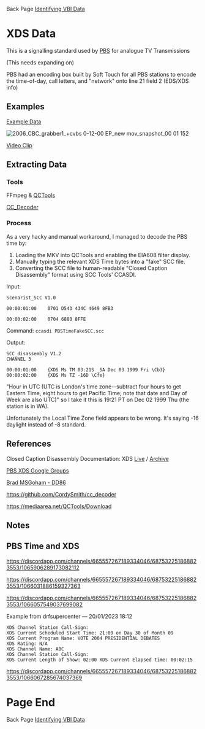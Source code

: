 Back Page [Identifying VBI Data](Identifying-vbi-data.md)


# XDS Data


This is a signalling standard used by [PBS](https://www.pbs.org/) for analogue TV Transmissions

(This needs expanding on)

PBS had an encoding box built by Soft Touch for all PBS stations to encode the time-of-day, call letters, and "network" onto line 21 field 2 (EDS/XDS info)


## Examples 


[Example Data](https://drive.google.com/open?id=1ziZq4v9w0jLAyWIbkM46dtDMW1VdPLRr)

![2006_CBC_grabber1_+cvbs 0-12-00 EP_new mov_snapshot_00 01 152](https://user-images.githubusercontent.com/56382624/218397701-0d9bd090-46a1-4495-83f2-2fc2edc6fca6.jpg)

[Video Clip](https://user-images.githubusercontent.com/56382624/218397758-1cc520be-acdf-434a-a564-c4e9d2d76ac4.mp4)


## Extracting Data 


### Tools


FFmpeg & [QCTools](https://mediaarea.net/QCTools/Download)

[CC_Decoder](https://github.com/CordySmith/cc_decoder/tree/master/bin)


### Process 


As a very hacky and manual workaround, I managed to decode the PBS time by:

1. Loading the MKV into QCTools and enabling the EIA608 filter display.
2. Manually typing the relevant XDS Time bytes into a "fake" SCC file.
3. Converting the SCC file to human-readable "Closed Caption Disassembly" format using SCC Tools' CCASDI.

Input:

```
Scenarist_SCC V1.0

00:00:01:00    0701 D543 434C 4649 8FB3

00:00:02:00    0704 6880 8FFE
```

Command: `ccasdi PBSTimeFakeSCC.scc`

Output: 

```
SCC_disassembly V1.2
CHANNEL 3

00:00:01:00    {XDS Ms TM 03:21S _SA Dec 03 1999 Fri \Cb3}
00:00:02:00    {XDS Ms TZ -16D \Cfe} 
```

"Hour in UTC (UTC is London's time zone--subtract four hours to get Eastern Time, eight hours to get Pacific Time; note that date and Day of Week are also UTC)" so I take it this is 19:21 PT on Dec 02 1999 Thu (the station is in WA).

Unfortunately the Local Time Zone field appears to be wrong. It's saying -16 daylight instead of -8 standard.  


## References 


Closed Caption Disassembly Documentation: XDS [Live](http://www.theneitherworld.com/mcpoodle/SCC_TOOLS/DOCS/CC_XDS.HTML) / [Archive](https://web.archive.org/web/20230627074532/http://www.theneitherworld.com/mcpoodle/SCC_TOOLS/DOCS/CC_XDS.HTML)

[PBS XDS Google Groups](https://web.archive.org/web/20230213063604/https://groups.google.com/g/sci.electronics/c/FAbzaGNk_Cc/m/_jqXJDz1CyMJ?pli=1%2A)

[Brad MSGoham - DD86](https://discord.com/channels/665557267189334046/687532251868823553/1066067285674037369)

https://github.com/CordySmith/cc_decoder

https://mediaarea.net/QCTools/Download


## Notes


## PBS Time and XDS

<https://discordapp.com/channels/665557267189334046/687532251868823553/1065906289173082112>

<https://discordapp.com/channels/665557267189334046/687532251868823553/1066031886159327363>

<https://discordapp.com/channels/665557267189334046/687532251868823553/1066057549037699082>

Example from drfsupercenter — 20/01/2023 18:12


    XDS Channel Station Call-Sign:
    XDS Current Scheduled Start Time: 21:00 on Day 30 of Month 09
    XDS Current Program Name: VOTE 2004 PRESIDENTIAL DEBATES
    XDS Rating: N/A
    XDS Channel Name: ABC
    XDS Channel Station Call-Sign:
    XDS Current Length of Show: 02:00 XDS Current Elapsed time: 00:02:15


<https://discordapp.com/channels/665557267189334046/687532251868823553/1066067285674037369>


# Page End

Back Page [Identifying VBI Data](Identifying-vbi-data.md)